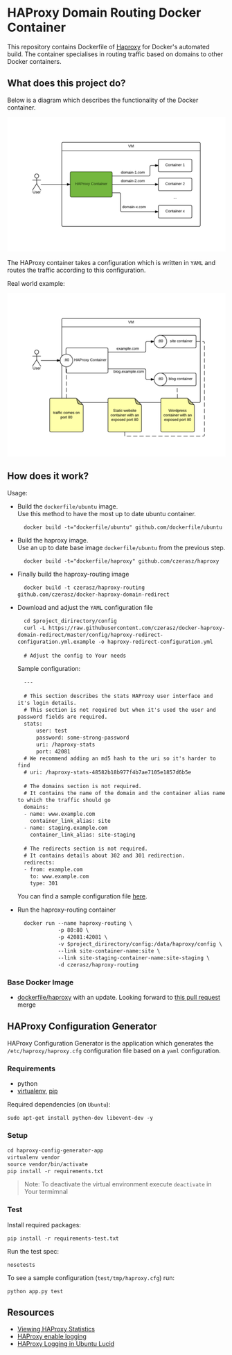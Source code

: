 # HAProxy Domain Routing Docker Container

This repository contains Dockerfile of [Haproxy](http://www.haproxy.org/) for Docker's automated build. The container specialises in routing traffic based on domains to other Docker containers.

## What does this project do?

Below is a diagram which describes the functionality of the Docker container.

![documentation - overview.png](documentation/documentation-overview.png "documentation - overview.png")

The HAProxy container takes a configuration which is written in `YAML` and routes the traffic according to this configuration.

Real world example:

![documentation - example.png](documentation/documentation-example.png "documentation - example.png")

## How does it work?

Usage:

- Build the `dockerfile/ubuntu` image.<br/>Use this method to have the most up to date ubuntu container.
    
        docker build -t="dockerfile/ubuntu" github.com/dockerfile/ubuntu
    
- Build the haproxy image.<br/>Use an up to date base image `dockerfile/ubuntu` from the previous step.

        docker build -t="dockerfile/haproxy" github.com/czerasz/haproxy
    
- Finally build the haproxy-routing image

        docker build -t czerasz/haproxy-routing github.com/czerasz/docker-haproxy-domain-redirect

- Download and adjust the `YAML` configuration file

        cd $project_dirirectory/config
        curl -L https://raw.githubusercontent.com/czerasz/docker-haproxy-domain-redirect/master/config/haproxy-redirect-configuration.yml.example -o haproxy-redirect-configuration.yml
        
        # Adjust the config to Your needs

    Sample configuration:

        ---
        
        # This section describes the stats HAProxy user interface and it's login details.
        # This section is not required but when it's used the user and password fields are required.
        stats:
            user: test
            password: some-strong-password
            uri: /haproxy-stats
            port: 42081
        # We recommend adding an md5 hash to the uri so it's harder to find
        # uri: /haproxy-stats-48582b18b977f4b7ae7105e1857d6b5e
        
        # The domains section is not required.
        # It contains the name of the domain and the container alias name to which the traffic should go
        domains:
        - name: www.example.com
          container_link_alias: site
        - name: staging.example.com
          container_link_alias: site-staging
        
        # The redirects section is not required.
        # It contains details about 302 and 301 redirection.
        redirects:
        - from: example.com
          to: www.example.com
          type: 301

    You can find a sample configuration file [here](config/haproxy-redirect-configuration.yml.example).

- Run the haproxy-routing container

        docker run --name haproxy-routing \
                   -p 80:80 \
                   -p 42081:42081 \
                   -v $project_dirirectory/config:/data/haproxy/config \
                   --link site-container-name:site \
                   --link site-staging-container-name:site-staging \
                   -d czerasz/haproxy-routing

### Base Docker Image

- [dockerfile/haproxy](https://github.com/czerasz/haproxy) with an update. Looking forward to [this pull request](https://github.com/dockerfile/haproxy/pull/7) merge

## HAProxy Configuration Generator

HAProxy Configuration Generator is the application which generates the `/etc/haproxy/haproxy.cfg` configuration file based on a `yaml` configuration.

### Requirements

- python
- [virtualenv](http://docs.python-guide.org/en/latest/dev/virtualenvs/), [pip](https://pypi.python.org/pypi/pip)

Required dependencies (on `Ubuntu`):

    sudo apt-get install python-dev libevent-dev -y

### Setup

    cd haproxy-config-generator-app
    virtualenv vendor
    source vendor/bin/activate
    pip install -r requirements.txt

> Note:
> To deactivate the virtual environment execute `deactivate` in Your termimnal

### Test

Install required packages:

    pip install -r requirements-test.txt

Run the test spec:

    nosetests

To see a sample configuration (`test/tmp/haproxy.cfg`) run:

    python app.py test

## Resources

- [Viewing HAProxy Statistics](http://www.networkinghowtos.com/howto/viewing-haproxy-statistics/)
- [HAProxy enable logging](http://webdevwonders.com/haproxy-load-balancer-setup-including-logging-on-debian/)
- [HAProxy Logging in Ubuntu Lucid](http://kvz.io/blog/2010/08/11/haproxy-logging/)
